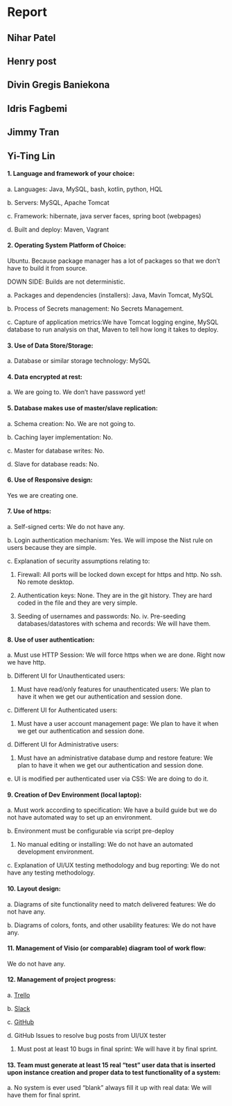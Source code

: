 # Report

## Nihar Patel
## Henry post
## Divin Gregis Baniekona
## Idris Fagbemi
## Jimmy Tran
## Yi-Ting Lin

#### 1. Language and framework of your choice:
a. Languages: Java, MySQL, bash, kotlin, python, HQL

b. Servers: MySQL, Apache Tomcat

c. Framework: hibernate, java server faces, spring boot (webpages)

d. Built and deploy: Maven, Vagrant

#### 2. Operating System Platform of Choice:
Ubuntu. Because package manager has a lot of packages so that we don’t have to build it from source.

DOWN SIDE: Builds are not deterministic.

a. Packages and dependencies (installers): Java, Mavin Tomcat, MySQL

b. Process of Secrets management: No Secrets Management.

c. Capture of application metrics:We have Tomcat logging engine, MySQL database to run analysis on that, Maven to tell how long it takes to deploy.

#### 3. Use of Data Store/Storage:
a. Database or similar storage technology: MySQL

#### 4. Data encrypted at rest:
a. We are going to. We don’t have password yet!

#### 5. Database makes use of master/slave replication:
a. Schema creation: No. We are not going to.

b. Caching layer implementation: No.

c. Master for database writes: No.

d. Slave for database reads: No.

#### 6. Use of Responsive design:
Yes we are creating one.

#### 7. Use of https:
a. Self-signed certs: We do not have any.

b. Login authentication mechanism: Yes. We will impose the Nist rule on users because they are simple.

c. Explanation of security assumptions relating to:

  1. Firewall: All ports will be locked down except for https and http. No ssh. No remote desktop.

  2. Authentication keys: None. They are in the git history. They are hard coded in the file and they are very simple.

  3. Seeding of usernames and passwords: No.
iv. Pre-seeding databases/datastores with schema and records: We will have them.

#### 8. Use of user authentication:
a. Must use HTTP Session: We will force https when we are done. Right now we have http.

b. Different UI for Unauthenticated users:

  1. Must have read/only features for unauthenticated users: We plan to have it when we get our authentication and session done.

c. Different UI for Authenticated users:

  1. Must have a user account management page: We plan to have it when we get our authentication and session done.

d. Different UI for Administrative users:

  1. Must have an administrative database dump and restore feature: We plan to have it when we get our authentication and session done.

e. UI is modified per authenticated user via CSS: We are doing to do it.

#### 9. Creation of Dev Environment (local laptop):
a. Must work according to specification: We have a build guide but we do not have automated way to set up an environment.

b. Environment must be configurable via script pre-deploy

  1. No manual editing or installing: We do not have an automated development environment.

c. Explanation of UI/UX testing methodology and bug reporting: We do not have any testing methodology.

#### 10. Layout design:
a. Diagrams of site functionality need to match delivered features: We do not have any.

b. Diagrams of colors, fonts, and other usability features: We do not have any.

#### 11. Management of Visio (or comparable) diagram tool of work flow:
We do not have any.

#### 12. Management of project progress:
a. [Trello](https://trello.com/b/03OdRjtq/2019-team-07f)

b. [Slack](https://itmt-430-group.slack.com)

c. [GitHub](https://github.com/illinoistech-itm/2019-team-07f)

d. GitHub Issues to resolve bug posts from UI/UX tester

  1. Must post at least 10 bugs in final sprint: We will have it by final sprint.

#### 13. Team must generate at least 15 real “test” user data that is inserted upon instance creation and proper data to test functionality of a system:
a. No system is ever used “blank” always fill it up with real data: We will have them for final sprint.
